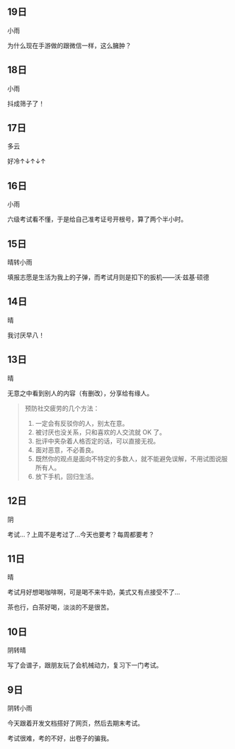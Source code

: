 ## 19日

小雨

为什么现在手游做的跟微信一样，这么臃肿？


## 18日

小雨

抖成筛子了！


## 17日

多云

好冷↑↓↑↓↑


## 16日

小雨

六级考试看不懂，于是给自己准考证号开根号，算了两个半小时。


## 15日

晴转小雨

填报志愿是生活为我上的子弹，而考试月则是扣下的扳机——沃·兹基·硕德


## 14日

晴

我讨厌早八！


## 13日

晴

无意之中看到别人的内容（有删改），分享给有缘人。

> 预防社交疲劳的几个方法：
> 
> 1. 一定会有反驳你的人，别太在意。
> 2. 被讨厌也没关系，只和喜欢的人交流就 OK 了。
> 3. 批评中夹杂着人格否定的话，可以直接无视。
> 4. 面对恶意，不必善良。
> 5. 既然你的观点是面向不特定的多数人，就不能避免误解，不用试图说服所有人。
> 6. 放下手机，回归生活。


## 12日

阴

考试...？上周不是考过了...今天也要考？每周都要考？


## 11日

晴

考试月好想喝咖啡啊，可是喝不来牛奶，美式又有点接受不了...

茶也行，白茶好喝，淡淡的不是很苦。


## 10日

阴转晴

写了会谱子，跟朋友玩了会机械动力，复习下一门考试。


## 9日

阴转小雨

今天跟着开发文档搭好了网页，然后去期末考试。

考试很难，考的不好，出卷子的骗我。
